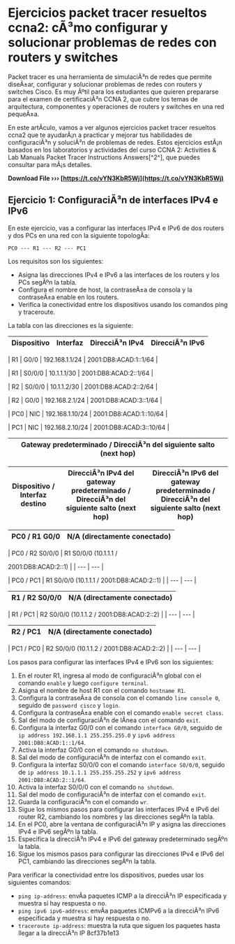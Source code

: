 # Ejercicios packet tracer resueltos ccna2: cÃ³mo configurar y solucionar problemas de redes con routers y switches
 
Packet tracer es una herramienta de simulaciÃ³n de redes que permite diseÃ±ar, configurar y solucionar problemas de redes con routers y switches Cisco. Es muy Ãºtil para los estudiantes que quieren prepararse para el examen de certificaciÃ³n CCNA 2, que cubre los temas de arquitectura, componentes y operaciones de routers y switches en una red pequeÃ±a.
 
En este artÃ­culo, vamos a ver algunos ejercicios packet tracer resueltos ccna2 que te ayudarÃ¡n a practicar y mejorar tus habilidades de configuraciÃ³n y soluciÃ³n de problemas de redes. Estos ejercicios estÃ¡n basados en los laboratorios y actividades del curso CCNA 2: Activities & Lab Manuals Packet Tracer Instructions Answers[^2^], que puedes consultar para mÃ¡s detalles.
 
**Download File ››› [https://t.co/vYN3KbR5Wj](https://t.co/vYN3KbR5Wj)**


 
## Ejercicio 1: ConfiguraciÃ³n de interfaces IPv4 e IPv6
 
En este ejercicio, vas a configurar las interfaces IPv4 e IPv6 de dos routers y dos PCs en una red con la siguiente topologÃ­a:

    PC0 --- R1 --- R2 --- PC1

Los requisitos son los siguientes:
 
- Asigna las direcciones IPv4 e IPv6 a las interfaces de los routers y los PCs segÃºn la tabla.
- Configura el nombre de host, la contraseÃ±a de consola y la contraseÃ±a enable en los routers.
- Verifica la conectividad entre los dispositivos usando los comandos ping y traceroute.

La tabla con las direcciones es la siguiente:

| Dispositivo | Interfaz | DirecciÃ³n IPv4 | DirecciÃ³n IPv6 |
| --- | --- | --- | --- |

| R1 | G0/0 | 192.168.1.1/24 | 2001:DB8:ACAD:1::1/64 |

| R1 | S0/0/0 | 10.1.1.1/30 | 2001:DB8:ACAD:2::1/64 |

| R2 | S0/0/0 | 10.1.1.2/30 | 2001:DB8:ACAD:2::2/64 |

| R2 | G0/0 | 192.168.2.1/24 | 2001:DB8:ACAD:3::1/64 |

| PC0 | NIC | 192.168.1.10/24 | 2001:DB8:ACAD:1::10/64 |

| PC1 | NIC | 192.168.2.10/24 | 2001:DB8:ACAD:3::10/64 |

| Gateway predeterminado / DirecciÃ³n del siguiente salto (next hop) |
| --- |

| Dispositivo / Interfaz destino | DirecciÃ³n IPv4 del gateway predeterminado / DirecciÃ³n del siguiente salto (next hop) | DirecciÃ³n IPv6 del gateway predeterminado / DirecciÃ³n del siguiente salto (next hop) |
| --- | --- | --- |

| PC0 / R1 G0/0 | N/A (directamente conectado) |
| --- | --- |

| PC0 / R2 S0/0/0 | R1 S0/0/0 (10.1.1.1 /

2001:DB8:ACAD:2::1) |
| --- | --- |

| PC0 / PC1 | R1 S0/0/0 (10.1.1.1 /
2001:DB8:ACAD:2::1) |
| --- | --- |

| R1 / R2 S0/0/0 | N/A (directamente conectado) |
| --- | --- |

| R1 / PC1 | R2 S0/0/0 (10.1.1.2 /
2001:DB8:ACAD:2::2) |
| --- | --- |

| R2 / PC1 | N/A (directamente conectado) |
| --- | --- |

| PC1 / PC0 | R2 S0/0/0 (10.1.1.2 /
2001:DB8:ACAD:2::2) |
| --- | --- |

Los pasos para configurar las interfaces IPv4 e IPv6 son los siguientes:

1. En el router R1, ingresa al modo de configuraciÃ³n global con el comando `enable` y luego `configure terminal`.
2. Asigna el nombre de host R1 con el comando `hostname R1`.
3. Configura la contraseÃ±a de consola con el comando `line console 0`, seguido de `password cisco` y `login`.
4. Configura la contraseÃ±a enable con el comando `enable secret class`.
5. Sal del modo de configuraciÃ³n de lÃ­nea con el comando `exit`.
6. Configura la interfaz G0/0 con el comando `interface G0/0`, seguido de `ip address 192.168.1.1 255.255.255.0` y `ipv6 address 2001:DB8:ACAD:1::1/64`.
7. Activa la interfaz G0/0 con el comando `no shutdown`.
8. Sal del modo de configuraciÃ³n de interfaz con el comando `exit`.
9. Configura la interfaz S0/0/0 con el comando `interface S0/0/0`, seguido de `ip address 10.1.1.1 255.255.255.252` y `ipv6 address 2001:DB8:ACAD:2::1/64`.
10. Activa la interfaz S0/0/0 con el comando `no shutdown`.
11. Sal del modo de configuraciÃ³n de interfaz con el comando `exit`.
12. Guarda la configuraciÃ³n con el comando `wr`.
13. Sigue los mismos pasos para configurar las interfaces IPv4 e IPv6 del router R2, cambiando los nombres y las direcciones segÃºn la tabla.
14. En el PC0, abre la ventana de configuraciÃ³n IP y asigna las direcciones IPv4 e IPv6 segÃºn la tabla.
15. Especifica la direcciÃ³n IPv4 e IPv6 del gateway predeterminado segÃºn la tabla.
16. Sigue los mismos pasos para configurar las direcciones IPv4 e IPv6 del PC1, cambiando las direcciones segÃºn la tabla.

Para verificar la conectividad entre los dispositivos, puedes usar los siguientes comandos:

- `ping ip-address`: envÃ­a paquetes ICMP a la direcciÃ³n IP especificada y muestra si hay respuesta o no.
- `ping ipv6 ipv6-address`: envÃ­a paquetes ICMPv6 a la direcciÃ³n IPv6 especificada y muestra si hay respuesta o no.
- `traceroute ip-address`: muestra la ruta que siguen los paquetes hasta llegar a la direcciÃ³n IP 8cf37b1e13


